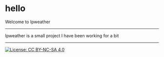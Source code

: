<h1>hello</h1>
<p>Welcome to Ipweather</p>
<hr />
<p>Ipweather is a small project I have been working for a bit</p>
<hr />

[![License: CC BY-NC-SA 4.0](https://licensebuttons.net/l/by-nc-sa/4.0/80x15.png)](https://creativecommons.org/licenses/by-nc-sa/4.0/)
